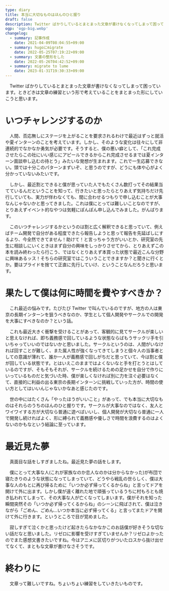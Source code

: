 ```yaml
---
type: diary
title: 本当に大切なものはほんのひと握り
draft: false
description: Twitter ばかりしているとまとまった文章が書けなくなってしまって困っています。ときどきは文章の練習という形で考えていることをまとまった形にしていこうと思います。
ogp: 'ogp-big.webp'
changelog:
  - summary: 記事作成
    date: 2021-04-09T08:04:55+09:00
  - summary: hugoにmigrate
    date: 2022-05-25T07:19:22+09:00
  - summary: 文書の整形をした
    date: 2022-05-26T04:42:52+09:00
  - summary: migrate to lume
    date: 2023-01-31T19:30:33+09:00
---
```


　Twitter ばかりしているとまとまった文章が書けなくなってしまって困っています。ときどきは文章の練習という形で考えていることをまとまった形にしていこうと思います。

# いつチャレンジするのか

　人間、否応無しにステージを上がることを要求されるわけで最近はずっと就活や夏インターンのことを考えています。しかし、そのような変化は往々にして非連続的でなかなか勇気が必要です。そうすると、僕の悪い癖として、「これ完成させたらこの社にいい感じにアピールできるからこれ完成させるまでは夏インターン面談申し込むの待とう」みたいな発想が生まれます。これで一生応募できない。頭では十分このパターンまずいぞ、と思うのですが、どうにも体や心がよく分かっていないみたいです。

　しかし、最近割とできると僕が思っていた人でもたくさん数打ってその結果当てているんだということを知って、行きたいと思ったらとりあえず気持ちだけ先行していても、実力が伴わなくても、間に合わせるつもりで申し込むことが大事なんじゃないかと思ってきました。これは僕にとっては難しいことなのですが、とりあえずイベント的なやつは気軽にぽんぽん申し込んでみました。がんばります。

　このいつチャレンジするかというのは割と広く解釈できると思っていて、例えばチーム開発で自分がある程度できたら報告しようと思って報告を先延ばしにするより、今全然できてません！助けて！と言っちゃう方がいいとか、研究室の先生に相談しにいくときはまず自分の興味をしっかりさせてから、とりあえずこの本を読み終わったら行こう、ではなくとりあえず本買った状態で最近こんな分野に興味あるッス！そちらの研究室ではこういうことできますか？と聞きに行くとか。要はプライドを捨てて正直に先行していけ、ということなんだろうと思います。

# 果たして僕は何に時間を費やすべきか？

　これ最近の悩みです。たびたび Twitter で叫んでいるのですが、地方の人は東京の長期インターンを狙うべきなのか、学生として個人開発やサークルでの開発を大事にすべきなのか？という話。

　これも最近大きく衝撃を受けることがあって、客観的に見てサークルが楽しいと思えなければ、即ち義務感で回しているような状態ならばもうサックリ手を引いちゃっていいのではないかと思いました。サークルというのは、人間がいなければ回すことが難しく、また属人性が強くなってきてしまうと個々人の当事者としての意識が薄れて、誰か一人が義務感で回しがちだと思っていて、今は割と僕が回している状態です。とはいえこのままではよくないなと手を打とうとはしているのですが、そもそもそれが、サークルを続けるための足かせを自分で作りにいっているものだと気づいた時、僕が楽しくなければ別に力を注ぐ必要はなくて、直接的に利益の出る東京の長期インターンに挑戦していった方が、時間の使い方としてはいいんじゃないかなあと感じたのです。

　世の中にはたくさん「やったほうがいいこと」があって、でも本当に大切なものはそれらのうちのほんのひと握りです。サークルが大事なのではなく、友人とワイワイする方が大切なら普通に遊べばいいし、個人開発が大切なら普通に一人で開発し続ければよく、形に縛られて義務感や優しさで時間を浪費するのはよくないのかもなという結論に至っています。

# 最近見た夢

　真面目な話をしすぎましたね。最近見た夢の話をします。

　僕にとって大事な人(これが家族なのか恋人なのかは分からなかった)が布団で寝たきりのような状態になってしまっていて、どうやら戦乱の世らしく、僕は大事な人のもとに再び帰るために「いつか必ず帰ってくるからね」と言ってドアを開けて外に出ます。しかし僕が遠く離れた地で頑張っているうちに村もろとも焼き払われてしまって、その大事な人が亡くなってしまいます。僕がそれを知った瞬間突然その「いつか必ず帰ってくるからね」のシーンに飛ばされて、僕は泣きながら「ごめん、ごめん...いつか本当に必ず帰ってくる」と言ってまたドアを開けて外に行きます。というところで目が覚めました。

　寂しすぎて泣くかと思ったけど起きたらなかなかこのお話僕が好きそうな切ない話だなと思いました。リゼロに影響を受けすぎていませんか？リゼロよかったのでまた感想文書きたいですね。今はアニメに区切りがついたロスから抜け出せてなくて、まともな文章が書けなさそうです。

# 終わりに

　文章って難しいですね。ちょいちょい練習をしていきたいものです。
